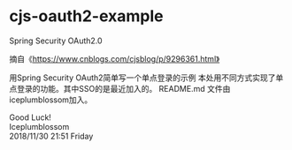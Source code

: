 # cjs-oauth2-example
Spring Security OAuth2.0

摘自《https://www.cnblogs.com/cjsblog/p/9296361.html》

用Spring Security OAuth2简单写一个单点登录的示例
本处用不同方式实现了单点登录的功能。其中SSO的是最近加入的。
README.md 文件由iceplumblossom加入。

Good Luck!<br>
Iceplumblossom<br>
2018/11/30 21:51 Friday 
